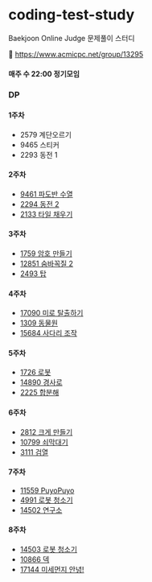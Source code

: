# coding-test-study
Baekjoon Online Judge 문제풀이 스터디

🔗 https://www.acmicpc.net/group/13295

#### 매주 수 22:00 정기모임

### DP
#### 1주차

- 2579 계단오르기
- 9465 스티커
- 2293 동전 1

#### 2주차

- [9461 파도반 수열](https://www.acmicpc.net/problem/9461)
- [2294 동전 2](https://www.acmicpc.net/problem/2294)
- [2133 타일 채우기](https://www.acmicpc.net/problem/2133)

#### 3주차

- [1759 암호 만들기](https://www.acmicpc.net/problem/1759)
- [12851 숨바꼭질 2](https://www.acmicpc.net/problem/12851)
- [2493 탑](https://www.acmicpc.net/problem/2493)

#### 4주차

- [17090 미로 탈출하기](https://www.acmicpc.net/problem/17090)
- [1309 동물원](https://www.acmicpc.net/problem/1309)
- [15684 사다리 조작](https://www.acmicpc.net/problem/15684)

#### 5주차

- [1726 로봇](https://www.acmicpc.net/problem/1726)
- [14890 경사로](https://www.acmicpc.net/problem/14890)
- [2225 합분해](https://www.acmicpc.net/problem/2225)

#### 6주차

- [2812 크게 만들기](https://www.acmicpc.net/problem/2812)
- [10799 쇠막대기](https://www.acmicpc.net/problem/10799)
- [3111 검열](https://www.acmicpc.net/problem/3111)

#### 7주차

- [11559 PuyoPuyo](https://www.acmicpc.net/problem/11559)
- [4991 로봇 청소기](https://www.acmicpc.net/problem/4991)
- [14502 연구소](https://www.acmicpc.net/problem/14502)

#### 8주차

- [14503 로봇 청소기](https://www.acmicpc.net/problem/14503)
- [10866 덱](https://www.acmicpc.net/problem/10866)
- [17144 미세먼지 안녕!](https://www.acmicpc.net/problem/17144)



